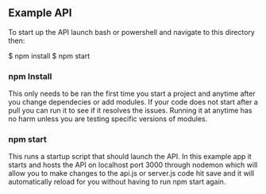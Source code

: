## Example API

To start up the API launch bash or powershell and navigate to this directory then: 

$ npm install
$ npm start 

### npm Install
This only needs to be ran the first time you start a project and anytime after you change dependecies or add modules. If your code does not start after a pull you can run it to see if it resolves the issues. Running it at anytime has no harm unless you are testing specific versions of modules.

### npm start

This runs a startup script that should launch the API. In this example app it starts and hosts the API on localhost port 3000 through nodemon which will allow you to make changes to the api.js or server.js code hit save and it will automatically reload for you without having to run npm start again. 